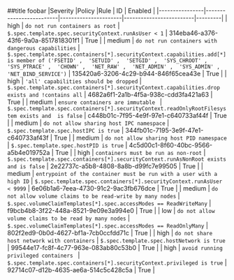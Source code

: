 ##title
foobar
|Severity        |Policy                   |Rule                  | ID                      | Enabled |
|----------------|-------------------------|----------------------|-------------------------|---------|
| high | ``do not run containers as root``  | ``$.spec.template.spec.securityContext.runAsUser < 1``  | 314eba46-a376-43f6-9a0a-8517818301f1 | True |
| medium | ``do not run containers with dangerous capabilities``  | ``$.spec.template.spec.containers[*].securityContext.capabilities.add[*] is member of ('FSETID' ,  'SETUID' ,  'SETGID' ,  'SYS_CHROOT' ,  'SYS_PTRACE' ,  'CHOWN' ,  'NET_RAW' ,  'NET_ADMIN' ,  'SYS_ADMIN' , 'NET_BIND_SERVICE')``  | 135420a6-3206-4c29-b944-846f65cea43e | True |
| high | ``'all' capabilities should be dropped``  | ``$.spec.template.spec.containers[*].securityContext.capabilities.drop exists and !contains all``  | 4682a6f1-2a1b-4f5a-938c-cdd3fa421a63 | True |
| medium | ``ensure containers are immutable ``  | ``$.spec.template.spec.containers[*].securityContext.readOnlyRootFilesystem exists and  is false``  | c448b01c-7f95-4e9f-97e1-c640733af44f | True |
| medium | ``do not allow sharing host IPC namespace``  | ``$.spec.template.spec.hostIPC is true``  | 344fb01c-7195-3e9f-47e1-c640733af43f | True |
| medium | ``do not allow sharing host PID namespace``  | ``$.spec.template.spec.hostPID is true``  | 4c5d00c1-8f60-40bc-9566-a5b4e019752a | True |
| high | ``containers must be run as non-root``  | ``$.spec.template.spec.containers[*].securityContext.runAsNonRoot exists and is false``  | 2e22737c-a5b8-4808-8a8b-d99fc7e99505 | True |
| medium | ``entrypoint of the container must be run with a user with a high ID``  | ``$.spec.template.spec.containers[*].securityContext.runAsUser < 9999``  | 6e06b1a6-7eea-4730-91c2-9ac3fb676dce | True |
| medium | ``do not allow volume claims to be read-write by many nodes``  | ``$.spec.volumeClaimTemplates[*].spec.accessModes == ReadWriteMany``  | f9bcb4b8-3f22-448a-8521-9e09e3a994e0 | True |
| low | ``do not allow volume claims to be read by many nodes``  | ``$.spec.volumeClaimTemplates[*].spec.accessModes == ReadOnlyMany``  | 802f2ed9-0b0d-4627-bf1a-7cb0ccfdd71c | True |
| high | ``do not share host network with containers``  | ``$.spec.template.spec.hostNetwork is true``  | 99544e17-fc8f-4c77-963e-083ab80c53b0  | True |
| high | ``avoid running privileged containers ``  | ``$.spec.template.spec.containers[*].securityContext.privileged is true``  | 92714c07-d12b-4635-ae6a-514c5c428c5a | True |
